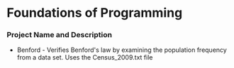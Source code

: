 # Foundations of Programming

### Project Name and Description
* Benford - Verifies Benford's law by examining the population frequency from a data set. Uses the Census_2009.txt file